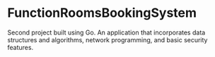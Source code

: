 # FunctionRoomsBookingSystem
Second project built using Go. An application that incorporates data structures and algorithms, network programming, and basic security features.
